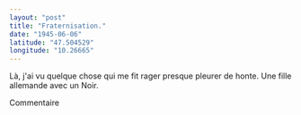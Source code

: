 ```yaml
---
layout: "post"
title: "Fraternisation."
date: "1945-06-06"
latitude: "47.504529"
longitude: "10.26665"
---
```


Là, j'ai vu quelque chose qui me fit rager presque pleurer de honte. Une fille allemande avec un Noir.


<div class="histoire"></div>

<div class="commentaire">Commentaire</div>